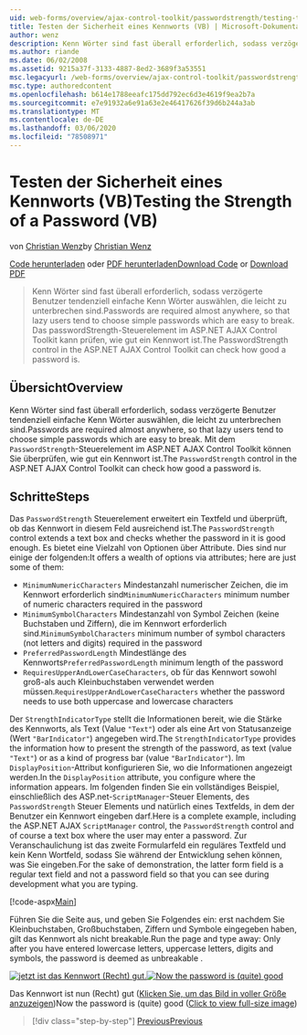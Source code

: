 ```yaml
---
uid: web-forms/overview/ajax-control-toolkit/passwordstrength/testing-the-strength-of-a-password-vb
title: Testen der Sicherheit eines Kennworts (VB) | Microsoft-Dokumentation
author: wenz
description: Kenn Wörter sind fast überall erforderlich, sodass verzögerte Benutzer tendenziell einfache Kenn Wörter auswählen, die leicht zu unterbrechen sind. Das passwordStrength-Steuerelement im ASP. N...
ms.author: riande
ms.date: 06/02/2008
ms.assetid: 9215a37f-3133-4887-8ed2-3689f3a53551
msc.legacyurl: /web-forms/overview/ajax-control-toolkit/passwordstrength/testing-the-strength-of-a-password-vb
msc.type: authoredcontent
ms.openlocfilehash: b614e1788eeafc175dd792ec6d3e4619f9ea2b7a
ms.sourcegitcommit: e7e91932a6e91a63e2e46417626f39d6b244a3ab
ms.translationtype: MT
ms.contentlocale: de-DE
ms.lasthandoff: 03/06/2020
ms.locfileid: "78508971"
---
```

# <a name="testing-the-strength-of-a-password-vb"></a><span data-ttu-id="7a026-104">Testen der Sicherheit eines Kennworts (VB)</span><span class="sxs-lookup"><span data-stu-id="7a026-104">Testing the Strength of a Password (VB)</span></span>

<span data-ttu-id="7a026-105">von [Christian Wenz](https://github.com/wenz)</span><span class="sxs-lookup"><span data-stu-id="7a026-105">by [Christian Wenz](https://github.com/wenz)</span></span>

<span data-ttu-id="7a026-106">[Code herunterladen](https://download.microsoft.com/download/9/3/f/93f8daea-bebd-4821-833b-95205389c7d0/PasswordStrength0.vb.zip) oder [PDF herunterladen](https://download.microsoft.com/download/2/d/c/2dc10e34-6983-41d4-9c08-f78f5387d32b/passwordstrength0VB.pdf)</span><span class="sxs-lookup"><span data-stu-id="7a026-106">[Download Code](https://download.microsoft.com/download/9/3/f/93f8daea-bebd-4821-833b-95205389c7d0/PasswordStrength0.vb.zip) or [Download PDF](https://download.microsoft.com/download/2/d/c/2dc10e34-6983-41d4-9c08-f78f5387d32b/passwordstrength0VB.pdf)</span></span>

> <span data-ttu-id="7a026-107">Kenn Wörter sind fast überall erforderlich, sodass verzögerte Benutzer tendenziell einfache Kenn Wörter auswählen, die leicht zu unterbrechen sind.</span><span class="sxs-lookup"><span data-stu-id="7a026-107">Passwords are required almost anywhere, so that lazy users tend to choose simple passwords which are easy to break.</span></span> <span data-ttu-id="7a026-108">Das passwordStrength-Steuerelement im ASP.NET AJAX Control Toolkit kann prüfen, wie gut ein Kennwort ist.</span><span class="sxs-lookup"><span data-stu-id="7a026-108">The PasswordStrength control in the ASP.NET AJAX Control Toolkit can check how good a password is.</span></span>

## <a name="overview"></a><span data-ttu-id="7a026-109">Übersicht</span><span class="sxs-lookup"><span data-stu-id="7a026-109">Overview</span></span>

<span data-ttu-id="7a026-110">Kenn Wörter sind fast überall erforderlich, sodass verzögerte Benutzer tendenziell einfache Kenn Wörter auswählen, die leicht zu unterbrechen sind.</span><span class="sxs-lookup"><span data-stu-id="7a026-110">Passwords are required almost anywhere, so that lazy users tend to choose simple passwords which are easy to break.</span></span> <span data-ttu-id="7a026-111">Mit dem `PasswordStrength`-Steuerelement im ASP.NET AJAX Control Toolkit können Sie überprüfen, wie gut ein Kennwort ist.</span><span class="sxs-lookup"><span data-stu-id="7a026-111">The `PasswordStrength` control in the ASP.NET AJAX Control Toolkit can check how good a password is.</span></span>

## <a name="steps"></a><span data-ttu-id="7a026-112">Schritte</span><span class="sxs-lookup"><span data-stu-id="7a026-112">Steps</span></span>

<span data-ttu-id="7a026-113">Das `PasswordStrength` Steuerelement erweitert ein Textfeld und überprüft, ob das Kennwort in diesem Feld ausreichend ist.</span><span class="sxs-lookup"><span data-stu-id="7a026-113">The `PasswordStrength` control extends a text box and checks whether the password in it is good enough.</span></span> <span data-ttu-id="7a026-114">Es bietet eine Vielzahl von Optionen über Attribute. Dies sind nur einige der folgenden:</span><span class="sxs-lookup"><span data-stu-id="7a026-114">It offers a wealth of options via attributes; here are just some of them:</span></span>

- <span data-ttu-id="7a026-115">`MinimumNumericCharacters` Mindestanzahl numerischer Zeichen, die im Kennwort erforderlich sind</span><span class="sxs-lookup"><span data-stu-id="7a026-115">`MinimumNumericCharacters` minimum number of numeric characters required in the password</span></span>
- <span data-ttu-id="7a026-116">`MinimumSymbolCharacters` Mindestanzahl von Symbol Zeichen (keine Buchstaben und Ziffern), die im Kennwort erforderlich sind.</span><span class="sxs-lookup"><span data-stu-id="7a026-116">`MinimumSymbolCharacters` minimum number of symbol characters (not letters and digits) required in the password</span></span>
- <span data-ttu-id="7a026-117">`PreferredPasswordLength` Mindestlänge des Kennworts</span><span class="sxs-lookup"><span data-stu-id="7a026-117">`PreferredPasswordLength` minimum length of the password</span></span>
- <span data-ttu-id="7a026-118">`RequiresUpperAndLowerCaseCharacters`, ob für das Kennwort sowohl groß-als auch Kleinbuchstaben verwendet werden müssen.</span><span class="sxs-lookup"><span data-stu-id="7a026-118">`RequiresUpperAndLowerCaseCharacters` whether the password needs to use both uppercase and lowercase characters</span></span>

<span data-ttu-id="7a026-119">Der `StrengthIndicatorType` stellt die Informationen bereit, wie die Stärke des Kennworts, als Text (Value `"Text"`) oder als eine Art von Statusanzeige (Wert `"BarIndicator"`) angegeben wird.</span><span class="sxs-lookup"><span data-stu-id="7a026-119">The `StrengthIndicatorType` provides the information how to present the strength of the password, as text (value `"Text"`) or as a kind of progress bar (value `"BarIndicator"`).</span></span> <span data-ttu-id="7a026-120">Im `DisplayPosition`-Attribut konfigurieren Sie, wo die Informationen angezeigt werden.</span><span class="sxs-lookup"><span data-stu-id="7a026-120">In the `DisplayPosition` attribute, you configure where the information appears.</span></span> <span data-ttu-id="7a026-121">Im folgenden finden Sie ein vollständiges Beispiel, einschließlich des ASP.net-`ScriptManager`-Steuer Elements, des `PasswordStrength` Steuer Elements und natürlich eines Textfelds, in dem der Benutzer ein Kennwort eingeben darf.</span><span class="sxs-lookup"><span data-stu-id="7a026-121">Here is a complete example, including the ASP.NET AJAX `ScriptManager` control, the `PasswordStrength` control and of course a text box where the user may enter a password.</span></span> <span data-ttu-id="7a026-122">Zur Veranschaulichung ist das zweite Formularfeld ein reguläres Textfeld und kein Kenn Wortfeld, sodass Sie während der Entwicklung sehen können, was Sie eingeben.</span><span class="sxs-lookup"><span data-stu-id="7a026-122">For the sake of demonstration, the latter form field is a regular text field and not a password field so that you can see during development what you are typing.</span></span>

[!code-aspx[Main](testing-the-strength-of-a-password-vb/samples/sample1.aspx)]

<span data-ttu-id="7a026-123">Führen Sie die Seite aus, und geben Sie Folgendes ein: erst nachdem Sie Kleinbuchstaben, Großbuchstaben, Ziffern und Symbole eingegeben haben, gilt das Kennwort als nicht breakable.</span><span class="sxs-lookup"><span data-stu-id="7a026-123">Run the page and type away: Only after you have entered lowercase letters, uppercase letters, digits and symbols, the password is deemed as unbreakable .</span></span>

<span data-ttu-id="7a026-124">[![jetzt ist das Kennwort (Recht) gut.](testing-the-strength-of-a-password-vb/_static/image2.png)](testing-the-strength-of-a-password-vb/_static/image1.png)</span><span class="sxs-lookup"><span data-stu-id="7a026-124">[![Now the password is (quite) good](testing-the-strength-of-a-password-vb/_static/image2.png)](testing-the-strength-of-a-password-vb/_static/image1.png)</span></span>

<span data-ttu-id="7a026-125">Das Kennwort ist nun (Recht) gut ([Klicken Sie, um das Bild in voller Größe anzuzeigen](testing-the-strength-of-a-password-vb/_static/image3.png))</span><span class="sxs-lookup"><span data-stu-id="7a026-125">Now the password is (quite) good ([Click to view full-size image](testing-the-strength-of-a-password-vb/_static/image3.png))</span></span>

> [!div class="step-by-step"]
> [<span data-ttu-id="7a026-126">Previous</span><span class="sxs-lookup"><span data-stu-id="7a026-126">Previous</span></span>](testing-the-strength-of-a-password-cs.md)
